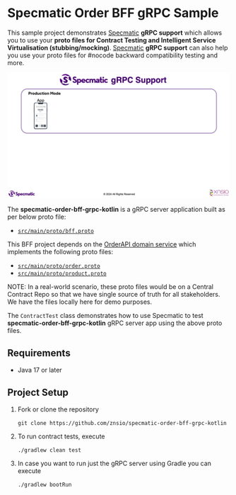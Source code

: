 # Specmatic Order BFF gRPC Sample

This sample project demonstrates [Specmatic](https://specmatic.in/) **gRPC support** which allows you to use your **proto files for Contract Testing and Intelligent Service Virtualisation (stubbing/mocking)**.
[Specmatic](https://specmatic.in/) **gRPC support** can also help you use your proto files for #nocode backward compatibility testing and more.

![Specmatic gRPC Sample Project Architecture](assets/SpecmaticGRPCSupport.gif)

The **specmatic-order-bff-grpc-kotlin** is a gRPC server application built as per below proto file:
* [`src/main/proto/bff.proto`](src/main/proto/bff.proto)

This BFF project depends on the [OrderAPI domain service](https://github.com/znsio/specmatic-order-api-grpc-kotlin) which implements the following proto files:
* [`src/main/proto/order.proto`](src/main/proto/order.proto)
* [`src/main/proto/product.proto`](src/main/proto/product.proto)

NOTE: In a real-world scenario, these proto files would be on a Central Contract Repo so that we have single source of truth for all stakeholders. We have the files locally here for demo purposes.

The `ContractTest` class demonstrates how to use Specmatic to test **specmatic-order-bff-grpc-kotlin** gRPC server app using the above proto files.

## Requirements

- Java 17 or later

## Project Setup

1. Fork or clone the repository
   ```shell
   git clone https://github.com/znsio/specmatic-order-bff-grpc-kotlin
   ```

2. To run contract tests, execute
   ```shell
   ./gradlew clean test   
   ```

3. In case you want to run just the gRPC server using Gradle you can execute
   ```shell
   ./gradlew bootRun
   ```